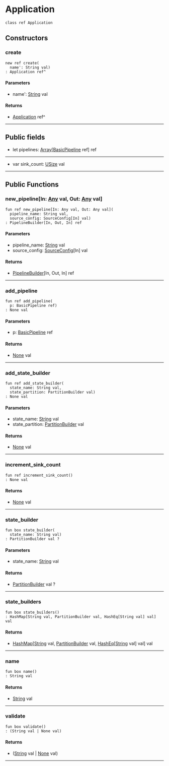 # Application

```pony
class ref Application
```

## Constructors

### create

```pony
new ref create(
  name': String val)
: Application ref^
```
#### Parameters

*   name': [String](builtin-String) val

#### Returns

* [Application](wallaroo-Application) ref^

---

## Public fields

* let pipelines: [Array](builtin-Array)\[[BasicPipeline](wallaroo-BasicPipeline) ref\] ref

---

* var sink_count: [USize](builtin-USize) val

---

## Public Functions

### new_pipeline\[In: [Any](builtin-Any) val, Out: [Any](builtin-Any) val\]

```pony
fun ref new_pipeline[In: Any val, Out: Any val](
  pipeline_name: String val,
  source_config: SourceConfig[In] val)
: PipelineBuilder[In, Out, In] ref
```
#### Parameters

*   pipeline_name: [String](builtin-String) val
*   source_config: [SourceConfig](wallaroo-core-source-SourceConfig)\[In\] val

#### Returns

* [PipelineBuilder](wallaroo-PipelineBuilder)\[In, Out, In\] ref

---

### add_pipeline

```pony
fun ref add_pipeline(
  p: BasicPipeline ref)
: None val
```
#### Parameters

*   p: [BasicPipeline](wallaroo-BasicPipeline) ref

#### Returns

* [None](builtin-None) val

---

### add_state_builder

```pony
fun ref add_state_builder(
  state_name: String val,
  state_partition: PartitionBuilder val)
: None val
```
#### Parameters

*   state_name: [String](builtin-String) val
*   state_partition: [PartitionBuilder](wallaroo-core-topology-PartitionBuilder) val

#### Returns

* [None](builtin-None) val

---

### increment_sink_count

```pony
fun ref increment_sink_count()
: None val
```

#### Returns

* [None](builtin-None) val

---

### state_builder

```pony
fun box state_builder(
  state_name: String val)
: PartitionBuilder val ?
```
#### Parameters

*   state_name: [String](builtin-String) val

#### Returns

* [PartitionBuilder](wallaroo-core-topology-PartitionBuilder) val ?

---

### state_builders

```pony
fun box state_builders()
: HashMap[String val, PartitionBuilder val, HashEq[String val] val] val
```

#### Returns

* [HashMap](collections-HashMap)\[[String](builtin-String) val, [PartitionBuilder](wallaroo-core-topology-PartitionBuilder) val, [HashEq](collections-HashEq)\[[String](builtin-String) val\] val\] val

---

### name

```pony
fun box name()
: String val
```

#### Returns

* [String](builtin-String) val

---

### validate

```pony
fun box validate()
: (String val | None val)
```

#### Returns

* ([String](builtin-String) val | [None](builtin-None) val)

---

